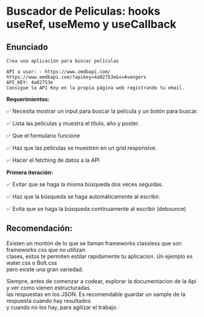 # Buscador de Peliculas: hooks useRef, useMemo y useCallback
## Enunciado

`Crea una aplicación para buscar películas`
```
API a usar: - https://www.omdbapi.com/
https://www.omdbapi.com/?apikey=4a02753e&s=Avengers
API_KEY: 4a02753e
Consigue la API Key en la propia página web registrando tu email.
```

**Requerimientos:**

✅ Necesita mostrar un input para buscar la película y un botón para buscar.

✅ Lista las películas y muestra el título, año y poster.

✅ Que el formulario funcione

✅ Haz que las películas se muestren en un grid responsive.

✅ Hacer el fetching de datos a la API

**Primera iteración:**

✅ Evitar que se haga la misma búsqueda dos veces seguidas.

✅ Haz que la búsqueda se haga automáticamente al escribir.

✅ Evita que se haga la búsqueda continuamente al escribir (debounce)


## Recomendación:
Existen un montón de lo que se llaman frameworks classless que son frameworks css que no utilizan  
clases, estos te permiten estilar rapidamente tu aplicacion. Un ejemplo es water.css o Bolt.css   
pero existe una gran variedad.

Siempre, antes de comenzar a codear, explorar la documentacion de la Api y ver como vienen estructuradas  
las respuestas en los JSON. Es recomendable guardar un sample de la respuesta cuando hay resultados  
y cuando no los hay, para agilizar el trabajo.
